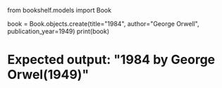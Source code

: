 

from bookshelf.models import Book


book = Book.objects.create(title="1984", author="George Orwell", publication_year=1949)
print(book)  

# Expected output: "1984 by George Orwel(1949)"